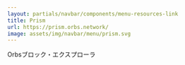```yaml
---
layout: partials/navbar/components/menu-resources-link
title: Prism
url: https://prism.orbs.network/
image: assets/img/navbar/menu/prism.svg
---
```


Orbsブロック・エクスプローラ